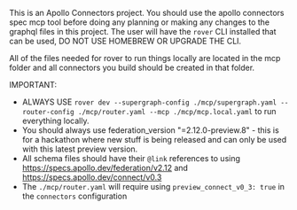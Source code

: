 This is an Apollo Connectors project. You should use the apollo connectors spec mcp tool before doing any planning or making any changes to the graphql files in this project. The user will have the `rover` CLI installed that can be used, DO NOT USE HOMEBREW OR UPGRADE THE CLI.

All of the files needed for rover to run things locally are located in the mcp folder and all connectors you build should be created in that folder. 

IMPORTANT:
- ALWAYS USE `rover dev --supergraph-config ./mcp/supergraph.yaml --router-config ./mcp/router.yaml --mcp ./mcp/mcp.local.yaml` to run everything locally.
- You should always use federation_version "=2.12.0-preview.8" - this is for a hackathon where new stuff is being released and can only be used with this latest preview version.
- All schema files should have their `@link` references to using https://specs.apollo.dev/federation/v2.12 and https://specs.apollo.dev/connect/v0.3
- The `./mcp/router.yaml` will require using `preview_connect_v0_3: true` in the `connectors` configuration